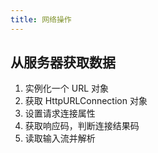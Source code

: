 ```yaml
---
title: 网络操作
---
```


## 从服务器获取数据

1. 实例化一个 URL 对象
2. 获取 HttpURLConnection 对象
3. 设置请求连接属性
4. 获取响应码，判断连接结果码
5. 读取输入流并解析
